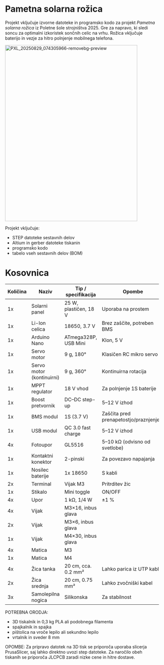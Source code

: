 # Pametna solarna rožica
Projekt vključuje izvorne datoteke in programsko kodo za projekt *Pametna solarna rožica* iz Poletne šole strojništva 2025.
Gre za napravo, ki sledi soncu za optimalni izkoristek sončnih celic na vrhu. Rožica vključuje baterijo in vezje za hitro polnjenje mobilnega telefona.

<img width="433" height="576" alt="PXL_20250829_074305966-removebg-preview" src="https://github.com/user-attachments/assets/28ff7a89-f5ef-4ace-983a-c6b11e0e36c4" />


Projekt vključuje:

* STEP datoteke sestavnih delov
* Altium in gerber datoteke tiskanin
* programsko kodo
* tabelo vseh sestavnih delov (BOM)

# Kosovnica

| Količina | Naziv                          | Tip / specifikacija                 | Opombe                                   | Povezava |
|----------|--------------------------------|--------------------------------------|------------------------------------------|----------|
| 1x       | Solarni panel                  | 25 W, plastičen, 18 V                | Uporaba na prostem                       | [link](https://a.aliexpress.com/_EzS1qQS) |
| 1x       | Li-Ion celica                  | 18650, 3.7 V                         | Brez zaščite, potreben BMS               | [link](https://a.aliexpress.com/_EvOZci2) |
| 1x       | Arduino Nano                   | ATmega328P, USB Mini                 | Klon, 5 V                                | [link](https://a.aliexpress.com/_Ez3uUz9) |
| 1x       | Servo motor                    | 9 g, 180°                            | Klasičen RC mikro servo                  | [link](https://a.aliexpress.com/_EwxFJdM) |
| 1x       | Servo motor (kontinuirni)      | 9 g, 360°                            | Kontinuirna rotacija                     | [link](https://a.aliexpress.com/_EwxFJdM) |
| 1x       | MPPT regulator                 | 18 V vhod                            | Za polnjenje 1S baterije                 | [link](https://a.aliexpress.com/_EH76ZsS) |
| 1x       | Boost pretvornik               | DC–DC step-up                        | 5–12 V izhod                             | [link](https://a.aliexpress.com/_Ev8sKLp) |
| 1x       | BMS modul                      | 1S (3.7 V)                           | Zaščita pred prenapetostjo/praznjenjem   | [link](https://a.aliexpress.com/_EJhuM38) |
| 1x       | USB modul                      | QC 3.0 fast charge                   | 5–12 V izhod                             | [link](https://a.aliexpress.com/_EI1u6Ka) |
| 4x       | Fotoupor                       | GL5516                               | 5–10 kΩ (odvisno od svetlobe)            | [link](https://a.aliexpress.com/_EzRV2TM) |
| 1x       | Kontaktni konektor             | 2-pinski                             | Za povezavo napajanja                    | [link](https://a.aliexpress.com/_Ex5KoGA) |
| 1x       | Nosilec baterije               | 1x 18650                             | S kabli                                  | [link](https://a.aliexpress.com/_EykRIGO) |
| 2x       | Terminal                       | Vijak M3                             | Pritrditev žic                           | [link](https://a.aliexpress.com/_EGEYttG) |
| 1x       | Stikalo                        | Mini toggle                          | ON/OFF                                   | [link](https://a.aliexpress.com/_EIrwWxU) |
| 4x       | Upor                           | 1 kΩ, 1/4 W                          | ±1 %                                     | [link](https://a.aliexpress.com/_EH9VMBM) |
| 4x       | Vijak                          | M3×16, inbus glava                   |                                           | – |
| 2x       | Vijak                          | M3×6, inbus glava                    |                                           | – |
| 1x       | Vijak                          | M4×30, inbus glava                   |                                           | – |
| 4x       | Matica                         | M3                                   |                                           | – |
| 1x       | Matica                         | M4                                   |                                           | – |
| 4x       | Žica tanka                     | 20 cm, cca. 0.2 mm²                  | Lahko parica iz UTP kabla                | – |
| 2x       | Žica srednja                   | 20 cm, 0.75 mm²                      | Lahko zvočniški kabel                    | – |
| 3x       | Samolepilna nogica             | Silikonska                           | Za stabilnost                            | – |


POTREBNA ORODJA:
* 3D tiskalnik in 0,3 kg PLA ali podobnega filamenta
* spajkalnik in spajka
* pištolica na vroče lepilo ali sekundno lepilo
* vrtalnik in sveder 8 mm

OPOMBE:
Za pripravo datotek na 3D tisk se priporoča uporaba slicerja PrusaSlicer, saj lahko direktno uvozi step datoteke.
Za naročilo obeh tiskanih se priporoča JLCPCB zaradi nizke cene in hitre dostave.

